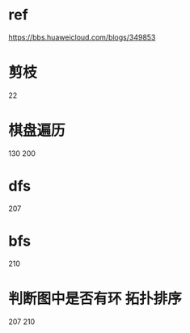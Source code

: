 # ref
https://bbs.huaweicloud.com/blogs/349853

# 剪枝
22

# 棋盘遍历
130  200

# dfs
207

# bfs
210

# 判断图中是否有环 拓扑排序
207  210